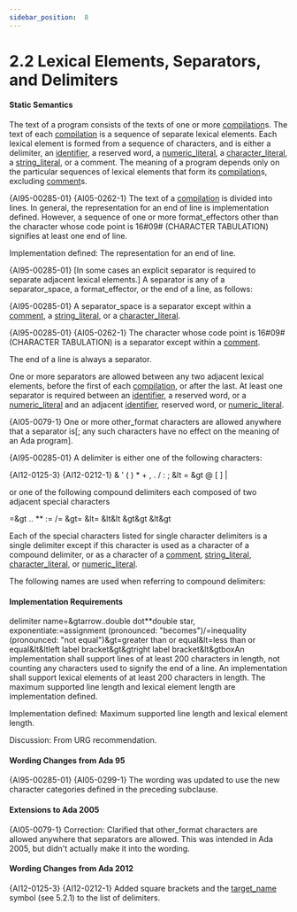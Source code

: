 ```yaml
---
sidebar_position:  8
---
```


# 2.2  Lexical Elements, Separators, and Delimiters


#### Static Semantics

The text of a program consists of the texts of one or more [compilation](./AA-10.1#S0285)s. The text of each [compilation](./AA-10.1#S0285) is a sequence of separate lexical elements. Each lexical element is formed from a sequence of characters, and is either a delimiter, an [identifier](./AA-2.3#S0002), a reserved word, a [numeric_literal](./AA-2.4#S0006), a [character_literal](./AA-2.5#S0015), a [string_literal](./AA-2.6#S0016), or a comment. The meaning of a program depends only on the particular sequences of lexical elements that form its [compilation](./AA-10.1#S0285)s, excluding [comment](./AA-2.7#S0018)s.

{AI95-00285-01} {AI05-0262-1} The text of a [compilation](./AA-10.1#S0285) is divided into lines. In general, the representation for an end of line is implementation defined. However, a sequence of one or more format_effectors other than the character whose code point is 16#09# (CHARACTER TABULATION) signifies at least one end of line. 

Implementation defined: The representation for an end of line.

{AI95-00285-01} [In some cases an explicit separator is required to separate adjacent lexical elements.] A separator is any of a separator_space, a format_effector, or the end of a line, as follows: 

{AI95-00285-01} A separator_space is a separator except within a [comment](./AA-2.7#S0018), a [string_literal](./AA-2.6#S0016), or a [character_literal](./AA-2.5#S0015).

{AI95-00285-01} {AI05-0262-1} The character whose code point is 16#09# (CHARACTER TABULATION) is a separator except within a [comment](./AA-2.7#S0018).

The end of a line is always a separator. 

One or more separators are allowed between any two adjacent lexical elements, before the first of each [compilation](./AA-10.1#S0285), or after the last. At least one separator is required between an [identifier](./AA-2.3#S0002), a reserved word, or a [numeric_literal](./AA-2.4#S0006) and an adjacent [identifier](./AA-2.3#S0002), reserved word, or [numeric_literal](./AA-2.4#S0006).

{AI05-0079-1} One or more other_format characters are allowed anywhere that a separator is[; any such characters have no effect on the meaning of an Ada program].

{AI95-00285-01} A delimiter is either one of the following characters: 

{AI12-0125-3} {AI12-0212-1} &    '    (    )    *    +    ,        .    /    :    ;    &lt    =    &gt    @    [    ]    |

or one of the following compound delimiters each composed of two adjacent special characters 

=&gt    ..    **    :=    /=    &gt=    &lt=    &lt&lt    &gt&gt    &lt&gt

Each of the special characters listed for single character delimiters is a single delimiter except if this character is used as a character of a compound delimiter, or as a character of a [comment](./AA-2.7#S0018), [string_literal](./AA-2.6#S0016), [character_literal](./AA-2.5#S0015), or [numeric_literal](./AA-2.4#S0006).

The following names are used when referring to compound delimiters:


#### Implementation Requirements

delimiter name=&gtarrow..double dot**double star, exponentiate:=assignment (pronounced: "becomes")/=inequality (pronounced: "not equal")&gt=greater than or equal&lt=less than or equal&lt&ltleft label bracket&gt&gtright label bracket&lt&gtboxAn implementation shall support lines of at least 200 characters in length, not counting any characters used to signify the end of a line. An implementation shall support lexical elements of at least 200 characters in length. The maximum supported line length and lexical element length are implementation defined. 

Implementation defined: Maximum supported line length and lexical element length.

Discussion: From URG recommendation. 


#### Wording Changes from Ada 95

{AI95-00285-01} {AI05-0299-1} The wording was updated to use the new character categories defined in the preceding subclause. 


#### Extensions to Ada 2005

{AI05-0079-1} Correction: Clarified that other_format characters are allowed anywhere that separators are allowed. This was intended in Ada 2005, but didn't actually make it into the wording. 


#### Wording Changes from Ada 2012

{AI12-0125-3} {AI12-0212-1} Added square brackets and the [target_name](./AA-5.2#S0174) symbol (see 5.2.1) to the list of delimiters. 

